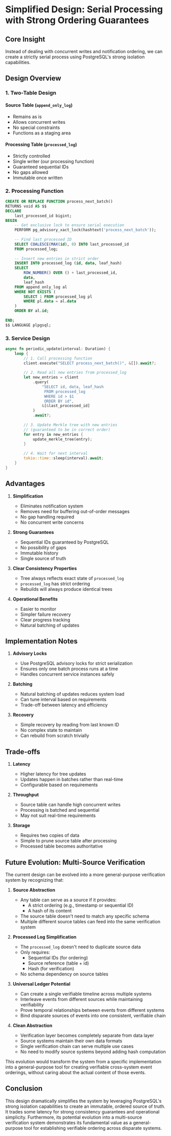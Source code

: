 # Simplified Design: Serial Processing with Strong Ordering Guarantees

## Core Insight
Instead of dealing with concurrent writes and notification ordering, we can create a strictly serial process using PostgreSQL's strong isolation capabilities.

## Design Overview

### 1. Two-Table Design

#### Source Table (`append_only_log`)
- Remains as is
- Allows concurrent writes
- No special constraints
- Functions as a staging area

#### Processing Table (`processed_log`)
- Strictly controlled
- Single writer (our processing function)
- Guaranteed sequential IDs
- No gaps allowed
- Immutable once written

### 2. Processing Function

```sql
CREATE OR REPLACE FUNCTION process_next_batch()
RETURNS void AS $$
DECLARE
    last_processed_id bigint;
BEGIN
    -- Get exclusive lock to ensure serial execution
    PERFORM pg_advisory_xact_lock(hashtext('process_next_batch'));
    
    -- Find last processed ID
    SELECT COALESCE(MAX(id), 0) INTO last_processed_id 
    FROM processed_log;
    
    -- Insert new entries in strict order
    INSERT INTO processed_log (id, data, leaf_hash)
    SELECT 
        ROW_NUMBER() OVER () + last_processed_id,
        data,
        leaf_hash
    FROM append_only_log al
    WHERE NOT EXISTS (
        SELECT 1 FROM processed_log pl 
        WHERE pl.data = al.data
    )
    ORDER BY al.id;
    
END;
$$ LANGUAGE plpgsql;
```

### 3. Service Design

```rust
async fn periodic_update(interval: Duration) {
    loop {
        // 1. Call processing function
        client.execute("SELECT process_next_batch()", &[]).await?;
        
        // 2. Read all new entries from processed_log
        let new_entries = client
            .query(
                "SELECT id, data, leaf_hash 
                 FROM processed_log 
                 WHERE id > $1 
                 ORDER BY id",
                &[&last_processed_id]
            )
            .await?;
            
        // 3. Update Merkle tree with new entries
        // (guaranteed to be in correct order)
        for entry in new_entries {
            update_merkle_tree(entry);
        }
        
        // 4. Wait for next interval
        tokio::time::sleep(interval).await;
    }
}
```

## Advantages

1. **Simplification**
   - Eliminates notification system
   - Removes need for buffering out-of-order messages
   - No gap handling required
   - No concurrent write concerns

2. **Strong Guarantees**
   - Sequential IDs guaranteed by PostgreSQL
   - No possibility of gaps
   - Immutable history
   - Single source of truth

3. **Clear Consistency Properties**
   - Tree always reflects exact state of `processed_log`
   - `processed_log` has strict ordering
   - Rebuilds will always produce identical trees

4. **Operational Benefits**
   - Easier to monitor
   - Simpler failure recovery
   - Clear progress tracking
   - Natural batching of updates

## Implementation Notes

1. **Advisory Locks**
   - Use PostgreSQL advisory locks for strict serialization
   - Ensures only one batch process runs at a time
   - Handles concurrent service instances safely

2. **Batching**
   - Natural batching of updates reduces system load
   - Can tune interval based on requirements
   - Trade-off between latency and efficiency

3. **Recovery**
   - Simple recovery by reading from last known ID
   - No complex state to maintain
   - Can rebuild from scratch trivially

## Trade-offs

1. **Latency**
   - Higher latency for tree updates
   - Updates happen in batches rather than real-time
   - Configurable based on requirements

2. **Throughput**
   - Source table can handle high concurrent writes
   - Processing is batched and sequential
   - May not suit real-time requirements

3. **Storage**
   - Requires two copies of data
   - Simple to prune source table after processing
   - Processed table becomes authoritative

## Future Evolution: Multi-Source Verification

The current design can be evolved into a more general-purpose verification system by recognizing that:

1. **Source Abstraction**
   - Any table can serve as a source if it provides:
     - A strict ordering (e.g., timestamp or sequential ID)
     - A hash of its content
   - The source table doesn't need to match any specific schema
   - Multiple different source tables can feed into the same verification system

2. **Processed Log Simplification**
   - The `processed_log` doesn't need to duplicate source data
   - Only requires:
     - Sequential IDs (for ordering)
     - Source reference (table + id)
     - Hash (for verification)
   - No schema dependency on source tables

3. **Universal Ledger Potential**
   - Can create a single verifiable timeline across multiple systems
   - Interleave events from different sources while maintaining verifiability
   - Prove temporal relationships between events from different systems
   - Bind disparate sources of events into one consistent, verifiable chain

4. **Clean Abstraction**
   - Verification layer becomes completely separate from data layer
   - Source systems maintain their own data formats
   - Single verification chain can serve multiple use cases
   - No need to modify source systems beyond adding hash computation

This evolution would transform the system from a specific implementation into a general-purpose tool for creating verifiable cross-system event orderings, without caring about the actual content of those events.

## Conclusion

This design dramatically simplifies the system by leveraging PostgreSQL's strong isolation capabilities to create an immutable, ordered source of truth. It trades some latency for strong consistency guarantees and operational simplicity. Furthermore, its potential evolution into a multi-source verification system demonstrates its fundamental value as a general-purpose tool for establishing verifiable ordering across disparate systems.